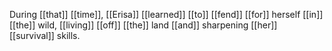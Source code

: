 During [[that]] [[time]], [[Erisa]] [[learned]] [[to]] [[fend]] [[for]] herself [[in]] [[the]] wild, [[living]] [[off]] [[the]] land [[and]] sharpening [[her]] [[survival]] skills. 